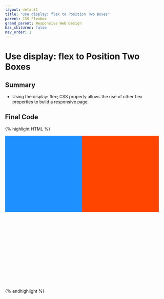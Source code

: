 ```yaml
---
layout: default
title: "Use display: flex to Position Two Boxes"
parent: CSS Flexbox
grand_parent: Responsive Web Design
has_children: false
nav_order: 1
---
```

# Use display: flex to Position Two Boxes
## Summary
- Using the display: flex; CSS property allows the use of other flex properties to build a responsive page.

## Final Code

{% highlight HTML %}
<style>
  #box-container {
    height: 500px;
    display: flex;
  }

  #box-1 {
    background-color: dodgerblue;
    width: 50%;
    height: 50%;
  }

  #box-2 {
    background-color: orangered;
    width: 50%;
    height: 50%;
  }
</style>
<div id="box-container">
  <div id="box-1"></div>
  <div id="box-2"></div>
</div>
{% endhighlight %}